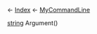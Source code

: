 ← [Index](Api-Index) ← [MyCommandLine](VRage.Game.ModAPI.Ingame.Utilities.MyCommandLine)

[string](System.String) Argument()